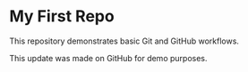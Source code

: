 # My First Repo
This repository demonstrates basic Git and GitHub workflows.

This update was made on GitHub for demo purposes.
